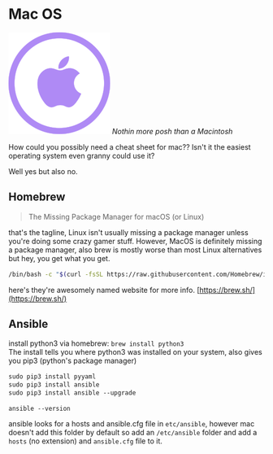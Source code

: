 # Mac OS
![Macintosh](./svgs/apple.svg "Macintosh")
*Nothin more posh than a Macintosh*

How could you possibly need a cheat sheet for mac?? Isn't it the easiest operating system even granny could use it?

Well yes but also no.

## Homebrew

> The Missing Package Manager for macOS (or Linux)

that's the tagline, Linux isn't usually missing a package manager unless you're doing some crazy gamer stuff. 
However, MacOS is definitely missing a package manager, also brew is mostly worse than most Linux alternatives but 
hey, you get what you get. 

```bash
/bin/bash -c "$(curl -fsSL https://raw.githubusercontent.com/Homebrew/install/HEAD/install.sh)"
```

here's they're awesomely named website for more info. 
[https://brew.sh/](https://brew.sh/)

## Ansible
install python3 via homebrew: `brew install python3`  
The install tells you where python3 was installed on your system, also gives you pip3 (python's package manager)

```
sudo pip3 install pyyaml
sudo pip3 install ansible 
sudo pip3 install ansible --upgrade 
```

`ansible --version`

ansible looks for a hosts and ansible.cfg file in `etc/ansible`, however mac doesn't add this folder by default
so add an `/etc/ansible` folder and add a `hosts` (no extension) and `ansible.cfg` file to it. 

